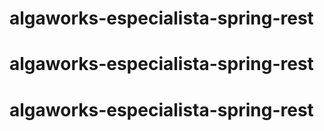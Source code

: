 # algaworks-especialista-spring-rest
# algaworks-especialista-spring-rest
# algaworks-especialista-spring-rest
